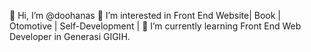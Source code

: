  👋 Hi, I’m @doohanas
 👀 I’m interested in Front End Website| Book | Otomotive | Self-Development | 
 🌱 I’m currently learning Front End Web Developer in Generasi GIGIH.

<!---
doohanas/doohanas is a ✨ special ✨ repository because its `README.md` (this file) appears on your GitHub profile.
You can click the Preview link to take a look at your changes.
--->
